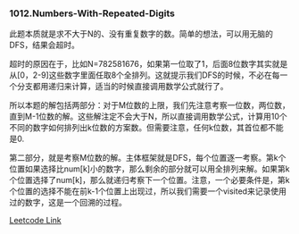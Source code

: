 ### 1012.Numbers-With-Repeated-Digits

此题本质就是求不大于N的、没有重复数字的数。简单的想法，可以用无脑的DFS，结果会超时。

超时的原因在于，比如N=782581676，如果第一位取了1，后面8位数字其实就是从[0，2-9]这些数字里面任取8个全排列。这就提示我们DFS的时候，不必在每一个分支都用递归来计算，适当的时候直接调用数学公式就行了。

所以本题的解包括两部分：对于M位数的上限，我们先注意考察一位数，两位数，直到M-1位数的解。这些解注定不会大于N，所以直接调用数学公式，计算用10个不同的数字如何排列出k位数的方案数。但需要注意，任何k位数，其首位都不能是0.

第二部分，就是考察M位数的解。主体框架就是DFS，每个位置逐一考察。第k个位置如果选择比num[k]小的数字，那么剩余的部分就可以用全排列来解。如果第k个位置选择了num[k]，那么就递归考察下一个位置。注意，一个必要条件是，第k个位置的选择不能在前k-1个位置上出现过，所以我们需要一个visited来记录使用过的数字，这是一个回溯的过程。


[Leetcode Link](https://leetcode.com/problems/numbers-with-repeated-digits)